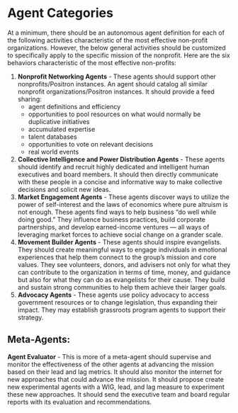 # Agent Categories

At a minimum, there should be an autonomous agent definition for each of the following activities characteristic of the most effective non-profit organizations.  However, the below general activities should be customized to specifically apply to the specific mission of the nonprofit.  Here are the six behaviors characteristic of the most effective non-profits:

1. **Nonprofit Networking Agents** - These agents should support other nonprofits/Positron instances. An agent should catalog all similar nonprofit organizations/Positron instances.  It should provide a feed sharing:
   - agent definitions and efficiency 
   - opportunities to pool resources on what would normally be duplicative initiatives
   - accumulated expertise
   - talent databases
   - opportunities to vote on relevant decisions
   - real world events
2. **Collective Intelligence and Power Distribution Agents** - These agents should identify and recruit highly dedicated and intelligent human executives and board members. It should then directly communicate with these people in a concise and informative way to make collective decisions and solicit new ideas.
3. **Market Engagement Agents** - These agents discover ways to utilize the power of self-interest and the laws of economics where pure altruism is not enough. These agents find ways to help business “do well while doing good.” They influence business practices, build corporate partnerships, and develop earned-income ventures — all ways of leveraging market forces to achieve social change on a grander scale.
4. **Movement Builder Agents** - These agents should inspire evangelists. They should create meaningful ways to engage individuals in emotional experiences that help them connect to the group’s mission and core values. They see volunteers, donors, and advisers not only for what they can contribute to the organization in terms of time, money, and guidance but also for what they can do as evangelists for their cause. They build and sustain strong communities to help them achieve their larger goals.
5. **Advocacy Agents** - These agents use policy advocacy to access government resources or to change legislation, thus expanding their impact. They may establish grassroots program agents to support their strategy.

## Meta-Agents:

**Agent Evaluator** - This is more of a meta-agent should supervise and monitor the effectiveness of the other agents at advancing the mission based on their lead and lag metrics.  It should also monitor the internet for new approaches that could advance the mission. It should propose create new experimental agents with a WIG, lead, and lag measure to experiment these new approaches.  It should send the executive team and board regular reports with its evaluation and recommendations.